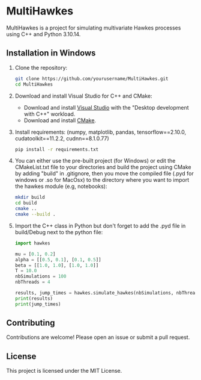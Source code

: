 # MultiHawkes

MultiHawkes is a project for simulating multivariate Hawkes processes using C++ and Python 3.10.14.

## Installation in Windows

1. Clone the repository:
    ```sh
    git clone https://github.com/yourusername/MultiHawkes.git
    cd MultiHawkes
    ```
2. Download and install Visual Studio for C++ and CMake:
    - Download and install [Visual Studio](https://visualstudio.microsoft.com/) with the "Desktop development with C++" workload.
    - Download and install [CMake](https://cmake.org/download/).


3. Install requirements: (numpy, matplotlib, pandas, tensorflow==2.10.0, cudatoolkit==11.2.2, cudnn==8.1.0.77)
    ```sh
    pip install -r requirements.txt
    ```

4. You can either use the pre-built project (for Windows) or edit the CMakeList.txt file to your directories and build the project using CMake by adding "build" in .gitignore, then you move the compiled file (.pyd for windows or .so for MacOsx) to the directory where you want to import the hawkes module (e.g, notebooks):
    ```sh
    mkdir build
    cd build
    cmake ..
    cmake --build .
   ```

5. Import the C++ class in Python but don't forget to add the .pyd file in build/Debug next to the python file:
   ```python
   import hawkes

   mu = [0.1, 0.2]
   alpha = [[0.5, 0.1], [0.1, 0.5]]
   beta = [[1.0, 1.0], [1.0, 1.0]]
   T = 10.0
   nbSimulations = 100
   nbThreads = 4

   results, jump_times = hawkes.simulate_hawkes(nbSimulations, nbThreads, mu, alpha, beta, T)
   print(results)
   print(jump_times)
   ```

## Contributing

Contributions are welcome! Please open an issue or submit a pull request.

## License

This project is licensed under the MIT License.
